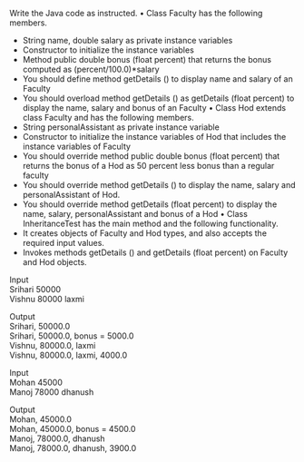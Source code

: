 Write the Java code as instructed.
• Class Faculty has the following members.

- String name, double salary as private instance variables
- Constructor to initialize the instance variables
- Method public double bonus (float percent) that returns the bonus computed as (percent/100.0)\*salary
- You should define method getDetails () to display name and salary of an
  Faculty
- You should overload method getDetails () as getDetails (float percent)
  to display the name, salary and bonus of an Faculty
  • Class Hod extends class Faculty and has the following members.
- String personalAssistant as private instance variable
- Constructor to initialize the instance variables of Hod that includes the instance variables of Faculty
- You should override method public double bonus (float percent) that returns the bonus of a Hod as 50 percent less bonus than a regular faculty
- You should override method getDetails () to display the name, salary and personalAssistant of Hod.
- You should override method getDetails (float percent) to display the name, salary, personalAssistant and bonus of a Hod
  • Class InheritanceTest has the main method and the following functionality.
- It creates objects of Faculty and Hod types, and also accepts the required input values.
- Invokes methods getDetails () and getDetails (float percent) on Faculty and Hod objects.

Input\
Srihari 50000\
Vishnu 80000 laxmi

Output\
Srihari, 50000.0\
Srihari, 50000.0, bonus = 5000.0\
Vishnu, 80000.0, laxmi\
Vishnu, 80000.0, laxmi, 4000.0

Input\
Mohan 45000\
Manoj 78000 dhanush

Output\
Mohan, 45000.0\
Mohan, 45000.0, bonus = 4500.0\
Manoj, 78000.0, dhanush\
Manoj, 78000.0, dhanush, 3900.0
